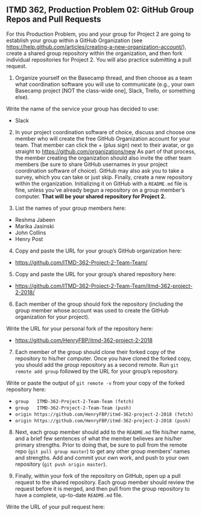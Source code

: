 ## ITMD 362, Production Problem 02: GitHub Group Repos and Pull Requests

For this Production Problem, you and your group for Project 2 are going to establish your group
within a GitHub Organization (see
https://help.github.com/articles/creating-a-new-organization-account/), create a shared group
repository within the organization, and then fork individual repositories for Project 2. You will
also practice submitting a pull request.

1. Organize yourself on the Basecamp thread, and then choose as a team what coordination software
you will use to communicate (e.g., your own Basecamp project [NOT the class-wide one], Slack,
Trello, or something else).

Write the name of the service your group has decided to use:
  - Slack

2. In your project coordination software of choice, discuss and choose one member who will create
the free GitHub Organization account for your team. That member can click the + (plus sign) next to
their avatar, or go straight to https://github.com/organizations/new As part of that process, the
member creating the organization should also invite the other team members (be sure to share GitHub
usernames in your project coordination software of choice). GitHub may also ask you to take a
survey, which you can take or just skip. Finally, create a new repository within the organization.
Initializing it on GitHub with a `README.md` file is fine, unless you’ve already begun a repository
on a group member’s computer. **That will be your shared repository for Project 2.**

3. List the names of your group members here:
  - Reshma Jabeen
  - Marika Jasinski
  - John Collins
  - Henry Post

4. Copy and paste the URL for your group’s GitHub organization here:
  - https://github.com/ITMD-362-Project-2-Team-Team/

5. Copy and paste the URL for your group’s shared repository here:
  - https://github.com/ITMD-362-Project-2-Team-Team/itmd-362-project-2-2018/

6. Each member of the group should fork the repository (including the group member whose account
was used to create the GitHub organization for your project).

Write the URL for your personal fork of the repository here:
  - https://github.com/HenryFBP/itmd-362-project-2-2018

7. Each member of the group should clone their forked copy of the repository to his/her computer.
Once you have cloned the forked copy, you should add the *group* repository as a second remote. Run
`git remote add group` followed by the URL for your group’s repository.

Write or paste the output of `git remote -v` from your copy of the forked repository here:

  - `group   ITMD-362-Project-2-Team-Team (fetch)`
  - `group   ITMD-362-Project-2-Team-Team (push)`
  - `origin https://github.com/HenryFBP/itmd-362-project-2-2018 (fetch)`
  - `origin https://github.com/HenryFBP/itmd-362-project-2-2018 (push)`

8. Next, each group member should add to the `README.md` file his/her name, and a brief few
sentences of what the member believes are his/her primary strengths. Prior to doing that, be sure to
pull from the remote repo (`git pull group master`) to get any other group members’ names and
strengths. Add and commit your own work, and push to your own repository (`git push origin master`).

9. Finally, within your fork of the repository on GitHub, open up a pull request to the shared
repository. Each group member should review the request before it is merged, and then pull from the
group repository to have a complete, up-to-date `README.md` file.

Write the URL of your pull request here:
